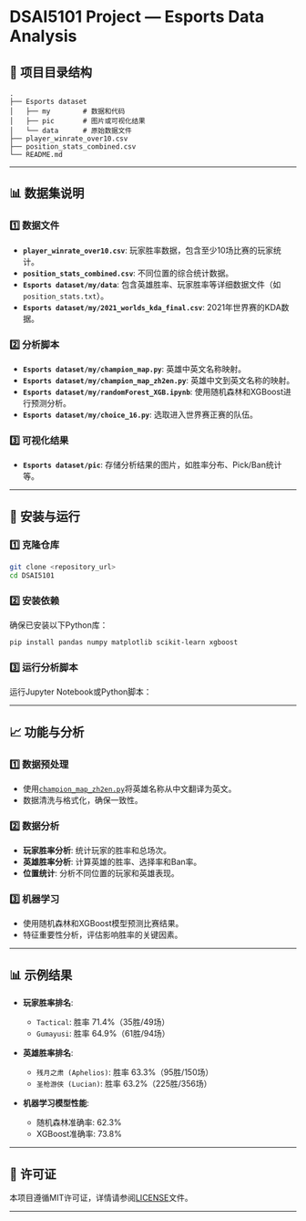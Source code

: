 # DSAI5101 Project — Esports Data Analysis

## 📁 项目目录结构

```text
.
├── Esports dataset
│   ├── my        # 数据和代码
│   ├── pic       # 图片或可视化结果
│   └── data      # 原始数据文件
├── player_winrate_over10.csv
├── position_stats_combined.csv
└── README.md
```

---

## 📊 数据集说明

### 1️⃣ 数据文件

- **`player_winrate_over10.csv`**: 玩家胜率数据，包含至少10场比赛的玩家统计。
- **`position_stats_combined.csv`**: 不同位置的综合统计数据。
- **`Esports dataset/my/data`**: 包含英雄胜率、玩家胜率等详细数据文件（如`position_stats.txt`）。
- **`Esports dataset/my/2021_worlds_kda_final.csv`**: 2021年世界赛的KDA数据。

### 2️⃣ 分析脚本

- **`Esports dataset/my/champion_map.py`**: 英雄中英文名称映射。
- **`Esports dataset/my/champion_map_zh2en.py`**: 英雄中文到英文名称的映射。
- **`Esports dataset/my/randomForest_XGB.ipynb`**: 使用随机森林和XGBoost进行预测分析。
- **`Esports dataset/my/choice_16.py`**: 选取进入世界赛正赛的队伍。

### 3️⃣ 可视化结果

- **`Esports dataset/pic`**: 存储分析结果的图片，如胜率分布、Pick/Ban统计等。

---

## 🚀 安装与运行

### 1️⃣ 克隆仓库

```bash
git clone <repository_url>
cd DSAI5101
```

### 2️⃣ 安装依赖

确保已安装以下Python库：

```bash
pip install pandas numpy matplotlib scikit-learn xgboost
```

### 3️⃣ 运行分析脚本

运行Jupyter Notebook或Python脚本：

---

## 📈 功能与分析

### 1️⃣ 数据预处理

- 使用[`champion_map_zh2en.py`](Esports%20dataset/my/champion_map_zh2en.py)将英雄名称从中文翻译为英文。
- 数据清洗与格式化，确保一致性。

### 2️⃣ 数据分析

- **玩家胜率分析**: 统计玩家的胜率和总场次。
- **英雄胜率分析**: 计算英雄的胜率、选择率和Ban率。
- **位置统计**: 分析不同位置的玩家和英雄表现。

### 3️⃣ 机器学习

- 使用随机森林和XGBoost模型预测比赛结果。
- 特征重要性分析，评估影响胜率的关键因素。

---

## 📊 示例结果

- **玩家胜率排名**:
  - `Tactical`: 胜率 71.4%（35胜/49场）
  - `Gumayusi`: 胜率 64.9%（61胜/94场）

- **英雄胜率排名**:
  - `残月之肃 (Aphelios)`: 胜率 63.3%（95胜/150场）
  - `圣枪游侠 (Lucian)`: 胜率 63.2%（225胜/356场）

- **机器学习模型性能**:
  - 随机森林准确率: 62.3%
  - XGBoost准确率: 73.8%

---

## 📜 许可证

本项目遵循MIT许可证，详情请参阅[LICENSE](LICENSE)文件。

---
